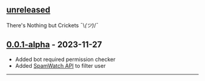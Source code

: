 ## [unreleased]
There's Nothing but Crickets ¯\\_(ツ)_/¯

## [0.0.1-alpha] - 2023-11-27
- Added bot required permission checker
- Added [SpamWatch API](https://github.com/SpamWatch) to filter user

---
[0.0.1-alpha]: https://github.com/BiltuDas1/vigilantbot-telegram/tree/0.0.1
[unreleased]: https://github.com/BiltuDas1/vigilantbot-telegram/compare/0.0.1...main
